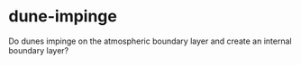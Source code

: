 # dune-impinge
Do dunes impinge on the atmospheric boundary layer and create an internal boundary layer?

